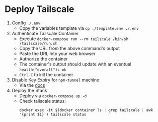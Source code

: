 # Deploy Tailscale


1) Config `./.env`
    * Copy the variables template via `cp ./template.env ./.env`
1) Authenticate Tailscale Container
    * Execute `docker-compose run --rm tailscale /bin/sh /tailscale/run.sh`
    * Copy the URL from the above command's output
    * Paste the URL into your web browser
    * Authorize the container
    * The container's output should update with an eventual `health("overall"): ok`
    * `Ctrl-C` to kill the container
1) Disable Key Expiry for `npm-tunnel` machine
    * Via the [docs](https://tailscale.com/kb/1028/key-expiry/#disabling-key-expiry)
1) Deploy the Stack
    * Deploy via `docker-compose up -d`
    * Check tailscale status:
      ```shell
      docker exec -it $(docker container ls | grep tailscale | awk '{print $1}') tailscale status
      ```
